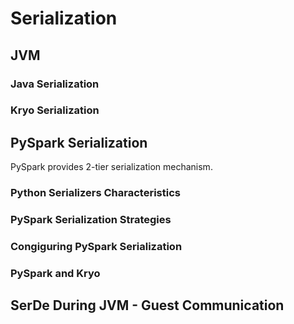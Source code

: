 # Serialization

## JVM

### Java Serialization

### Kryo Serialization

## PySpark Serialization

PySpark provides 2-tier serialization mechanism.

### Python Serializers Characteristics

### PySpark Serialization Strategies

### Congiguring PySpark Serialization

### PySpark and Kryo

## SerDe During JVM - Guest Communication

